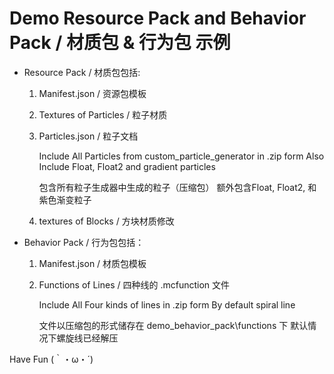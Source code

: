 
# Demo Resource Pack and Behavior Pack / 材质包 & 行为包 示例

* Resource Pack / 材质包包括:
  1. Manifest.json / 资源包模板
  2. Textures of Particles / 粒子材质
  3. Particles.json / 粒子文档
  
     Include All Particles from custom_particle_generator in .zip form
     Also Include Float, Float2 and gradient particles
     
     包含所有粒子生成器中生成的粒子（压缩包）
     额外包含Float, Float2, 和紫色渐变粒子
  5. textures of Blocks / 方块材质修改
   
* Behavior Pack / 行为包包括：
  1. Manifest.json / 材质包模板
  2. Functions of Lines / 四种线的 .mcfunction 文件
  
     Include All Four kinds of lines in .zip form
     By default spiral line
     
     文件以压缩包的形式储存在 demo_behavior_pack\functions 下
     默认情况下螺旋线已经解压
    
Have Fun ‍(｀・ω・´)
